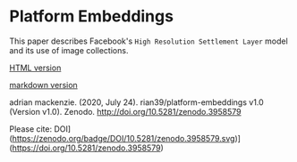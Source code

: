 # Platform Embeddings

This paper describes Facebook's `High Resolution Settlement Layer` model and its use of image collections.

[HTML version](https://rian39.github.com/platform-embeddings/platform_embeddings.html)

[markdown version](platform_embeddings.rmd)

adrian mackenzie. (2020, July 24). rian39/platform-embeddings v1.0 (Version v1.0). Zenodo. http://doi.org/10.5281/zenodo.3958579

Please cite: DOI](https://zenodo.org/badge/DOI/10.5281/zenodo.3958579.svg)](https://doi.org/10.5281/zenodo.3958579)
